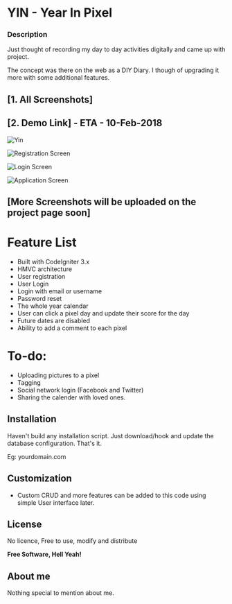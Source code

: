 # YIN - Year In Pixel

### Description

Just thought of recording my day to day activities digitally and came up with project. 

The concept was there on the web as a DIY Diary. I though of upgrading it more with some additional features. 


## [1. All Screenshots]

## [2. Demo Link] - ETA - 10-Feb-2018


![Yin]()

![Registration Screen](http://www.pecko.com/images/yin-registration.png)

![Login Screen](http://www.pecko.com/images/yin-login.png)

![Application Screen](http://www.pecko.com/images/yin-home.png)


## [More Screenshots will be uploaded on the project page soon]

# Feature List
- Built with CodeIgniter 3.x
- HMVC architecture
- User registration
- User Login
- Login with email or username
- Password reset
- The whole year calendar
- User can click a pixel day and update their score for the day
- Future dates are disabled
- Ability to add a comment to each pixel

# To-do:
- Uploading pictures to a pixel
- Tagging
- Social network login (Facebook and Twitter)
- Sharing the calender with loved ones.

Installation
----
Haven't build any installation script. Just download/hook and update the database configuration. That's it.

Eg: yourdomain.com


Customization
---
- Custom CRUD and more features can be added to this code using simple User interface later.

License
----
No licence, Free to use, modify and distribute


**Free Software, Hell Yeah!**

About me
---
Nothing special to mention about me.